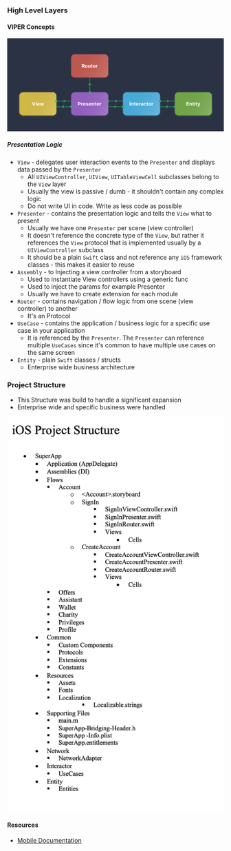 ### High Level Layers

#### VIPER Concepts

![alt text](Documentation/VIPER-circuit-scheme.png "Scheme")

##### Presentation Logic
* `View` - delegates user interaction events to the `Presenter` and displays data passed by the `Presenter`
	* All `UIViewController`, `UIView`, `UITableViewCell` subclasses belong to the `View` layer
	* Usually the view is passive / dumb - it shouldn't contain any complex logic
	* Do not write UI in code. Write as less code as possible
* `Presenter` - contains the presentation logic and tells the `View` what to present
	* Usually we have one `Presenter` per scene (view controller)
	* It doesn't reference the concrete type of the `View`, but rather it references the `View` protocol that is implemented usually by a `UIViewController` subclass
	* It should be a plain `Swift` class and not reference any `iOS` framework classes - this makes it easier to reuse
* `Assembly` - to Injecting a view controller from a storyboard
	* Used to instantiate View controllers using a generic func
	* Used to inject the params for example Presenter
	* Usually we have to create extension for each module 
* `Router` - contains navigation / flow logic from one scene (view controller) to another
    * It's an Protocol 
* `UseCase` - contains the application / business logic for a specific use case in your application
    * It is referenced by the `Presenter`. The `Presenter` can reference multiple `UseCases` since it's common to have multiple use cases on the same screen
* `Entity` - plain `Swift` classes / structs
    * Enterprise wide business architecture


###  Project Structure
*  This Structure was build to handle a significant expansion
*  Enterprise wide and specific business were handled

![alt text](Documentation/ProjectStructure.png "Scheme")


####  Resources
* [Mobile Documentation](https://maffinance.atlassian.net/wiki/spaces/~5cfe01939158620bc717cc97/pages/2468184378/Mobile+Documentation)
